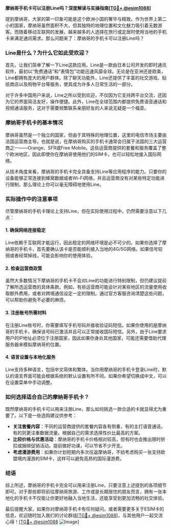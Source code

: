 **摩纳哥手机卡可以注册Line吗？深度解读与实操指南[[TG💪+ @esim1088](https://t.me/s/esim1088)]**

提到摩纳哥，大家的第一印象可能是这个欧洲小国的奢华与精致。作为世界上第二小的国家，摩纳哥虽然面积不大，但其独特的地理位置和文化魅力吸引着无数游客。而随着移动互联网的发展，越来越多的人选择在旅行或定居时使用当地的手机卡来满足通讯需求。那么问题来了：摩纳哥的手机卡可以注册Line吗？

### Line是什么？为什么它如此受欢迎？

首先，让我们简单了解一下Line这款应用。Line是一款由日本公司开发的即时通讯软件，最初以“免费通话”和“表情包”功能迅速风靡全球。无论是在亚洲还是欧美，Line都拥有庞大的用户群体。除了聊天功能外，Line还提供了丰富的社交游戏、贴纸商店以及购物平台等服务，使其成为许多人日常生活的一部分。

对于许多中国用户来说，Line之所以受到欢迎，不仅因为它支持跨平台交流，还因为它的界面简洁友好，操作便捷。此外，Line在全球范围内都提供免费语音通话和视频通话服务，这对于需要频繁联系亲朋好友的人来说无疑是一个福音。

### 摩纳哥手机卡的基本情况

摩纳哥虽然是一个独立的国家，但由于其特殊的地理位置，这里的电信市场主要由法国运营商主导。也就是说，在摩纳哥购买的手机卡通常会归属于法国的三大运营商之一——Orange、SFR或Free Mobile。这些运营商提供的套餐和服务覆盖了整个欧洲地区，因此即使你在摩纳哥使用他们的SIM卡，也可以轻松地接入国际网络。

从技术角度来看，摩纳哥的手机卡完全具备支持Line等应用程序的能力。只要你的设备能够正常连接到蜂窝数据或者Wi-Fi网络，并且运营商没有对某些特定功能进行限制，那么理论上你可以毫无障碍地使用Line。

### 实际操作中的注意事项

尽管摩纳哥的手机卡理论上支持Line，但在实际使用过程中，仍然需要注意以下几点：

#### 1. 确保网络连接稳定
Line依赖于互联网才能运行，因此稳定的网络环境是必不可少的。如果你选择了摩纳哥的手机卡，首先要确认该卡是否能顺利接入当地的4G/5G网络。如果信号较弱或者经常掉线，可能会影响你的使用体验。

#### 2. 检查运营商政策
虽然大多数情况下摩纳哥的手机卡不会对Line的功能进行特别限制，但仍建议提前了解所选运营商的具体条款。例如，有些运营商可能会针对某些地区的流量使用收取额外费用，或者对跨境通信设定一定的限制。通过官方客服咨询清楚这些问题，可以帮助你避免不必要的麻烦。

#### 3. 注册账号所需材料
在注册Line账号时，你需要填写手机号码并接收验证码短信。如果你使用的是摩纳哥的手机卡，确保该号码已激活并且可以正常接收国际短信。另外，由于Line要求用户的IP地址必须位于注册国家，因此如果你身处其他国家，可能还需要借助代理服务器来模拟摩纳哥的位置。

#### 4. 语言设置与本地化服务
Line支持多种语言，包括中文简体和繁体。当你用摩纳哥的手机卡登录Line时，默认的语言界面可能会根据系统的默认设置有所不同。如果你希望切换成中文，可以在设置菜单中手动调整。

### 如何选择适合自己的摩纳哥手机卡？

既然摩纳哥的手机卡可以用来注册Line，那么如何挑选一款合适的卡就显得尤为重要了。以下是一些选购建议供参考：

- **关注套餐内容**：不同的运营商提供的套餐内容各有侧重，有的主打语音通话，有的则更注重数据流量。根据自己的需求选择性价比最高的方案。
- **比较价格与优惠活动**：摩纳哥的手机卡价格相对较高，但有时也会推出限时折扣或捆绑促销活动。提前做好功课，可以节省不少开支。
- **考虑漫游费用**：如果你计划短期内多次往返摩纳哥，不妨考虑购买一张支持欧盟境内漫游的SIM卡，这样可以避免高昂的国际漫游费。

### 结语

综上所述，摩纳哥的手机卡完全可以用来注册Line，只要注意上述提到的各项细节即可。对于那些即将前往摩纳哥旅游、工作或是长期居住的朋友而言，拥有一张本地化的手机卡不仅能让你更好地融入当地生活，还能享受到更加流畅的社交体验。

最后提醒大家，如果你对摩纳哥手机卡有任何疑问，或者需要更多关于ESIM卡的信息，欢迎随时加入我们的讨论群组[[TG💪+ @esim1088](https://t.me/s/esim1088)]，与其他用户一起交流心得！[[TG💪+ @esim1088](https://t.me/s/esim1088) ![Image](https://i.postimg.cc/4NQfJmqS/Snipaste-2025-05-13-00-14-12.png)]